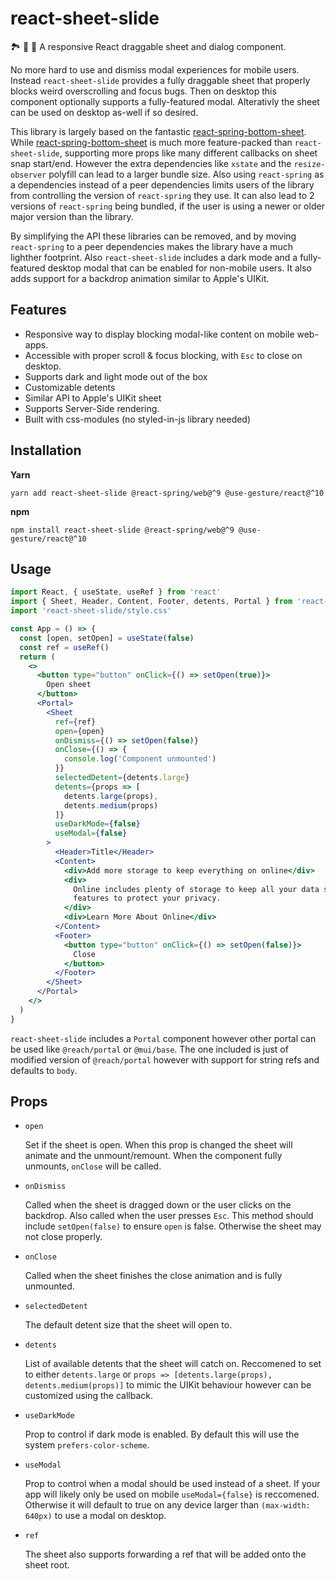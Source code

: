 # react-sheet-slide

🏞️ 🎢 🛝 A responsive React draggable sheet and dialog component.

No more hard to use and dismiss modal experiences for mobile users.
Instead `react-sheet-slide` provides a fully draggable sheet
that properly blocks weird overscrolling and focus bugs.  Then on desktop
this component optionally supports a fully-featured modal.
Alterativly the sheet can be used on desktop as-well if so desired.

This library is largely based on the fantastic [react-spring-bottom-sheet](https://github.com/stipsan/react-spring-bottom-sheet).  While [react-spring-bottom-sheet](https://github.com/stipsan/react-spring-bottom-sheet) is much more feature-packed than `react-sheet-slide`, supporting more props like many different callbacks on sheet snap start/end.
However the extra dependencies like `xstate` and the `resize-observer` polyfill can lead to a larger bundle size.
Also using `react-spring` as a dependencies instead of a peer dependencies limits users of the library from
controlling the version of `react-spring` they use. It can also lead to 2 versions of `react-spring` being bundled,
if the user is using a newer or older major version than the library.

By simplifying the API these libraries can be removed, and by moving `react-spring` to a peer dependencies
makes the library have a much lighther footprint.  Also `react-sheet-slide` includes a
dark mode and a fully-featured desktop modal that can be enabled for non-mobile users.
It also adds support for a backdrop animation similar to Apple's UIKit.

## Features

- Responsive way to display blocking modal-like content on mobile web-apps.
- Accessible with proper scroll & focus blocking, with `Esc` to close on desktop.
- Supports dark and light mode out of the box
- Customizable detents
- Similar API to Apple's UIKit sheet
- Supports Server-Side rendering.
- Built with css-modules (no styled-in-js library needed)


## Installation

**Yarn**

```yarn
yarn add react-sheet-slide @react-spring/web@^9 @use-gesture/react@^10
```

**npm**

```npm
npm install react-sheet-slide @react-spring/web@^9 @use-gesture/react@^10
```

## Usage

```jsx
import React, { useState, useRef } from 'react'
import { Sheet, Header, Content, Footer, detents, Portal } from 'react-sheet-slide'
import 'react-sheet-slide/style.css'

const App = () => {
  const [open, setOpen] = useState(false)
  const ref = useRef()
  return (
    <>
      <button type="button" onClick={() => setOpen(true)}>
        Open sheet
      </button>
      <Portal>
        <Sheet
          ref={ref}
          open={open}
          onDismiss={() => setOpen(false)}
          onClose={() => {
            console.log('Component unmounted')
          }}
          selectedDetent={detents.large}
          detents={props => [
            detents.large(props),
            detents.medium(props)
          ]}
          useDarkMode={false}
          useModal={false}
        >
          <Header>Title</Header>
          <Content>
            <div>Add more storage to keep everything on online</div>
            <div>
              Online includes plenty of storage to keep all your data safe and
              features to protect your privacy.
            </div>
            <div>Learn More About Online</div>
          </Content>
          <Footer>
            <button type="button" onClick={() => setOpen(false)}>
              Close
            </button>
          </Footer>
        </Sheet>
      </Portal>
    </>
  )
}
```

`react-sheet-slide` includes a `Portal` component however other portal can be used like
`@reach/portal` or `@mui/base`.  The one included is just of modified version of `@reach/portal` however with support for string refs and defaults to `body`.

## Props

- `open`

  Set if the sheet is open.  When this prop is changed the sheet
  will animate and the unmount/remount.  When the component fully unmounts, `onClose` will be called.

- `onDismiss`

  Called when the sheet is dragged down or the user clicks on the backdrop.  Also called when the user presses `Esc`.
  This method should include `setOpen(false)` to ensure `open` is false.  Otherwise the sheet may not close properly.

- `onClose`

  Called when the sheet finishes the close animation and is fully unmounted.

- `selectedDetent`

  The default detent size that the sheet will open to.

- `detents`

  List of available detents that the sheet will catch on.  Reccomened to set to either `detents.large` or `props => [detents.large(props), detents.medium(props)]`
  to mimic the UIKit behaviour however can be customized using the callback.

- `useDarkMode`

  Prop to control if dark mode is enabled.  By default this will use the system `prefers-color-scheme`.

- `useModal`

  Prop to control when a modal should be used instead of a sheet.  If your app will likely only be used on mobile `useModal={false}` is reccomened.
  Otherwise it will default to true on any device larger than `(max-width: 640px)` to use a modal on desktop.

- `ref`

  The sheet also supports forwarding a ref that will be added onto the sheet root.
